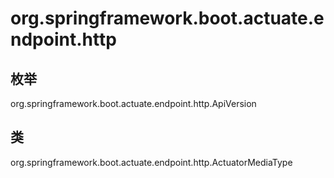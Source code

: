 # org.springframework.boot.actuate.endpoint.http

## 枚举

org.springframework.boot.actuate.endpoint.http.ApiVersion

## 类

org.springframework.boot.actuate.endpoint.http.ActuatorMediaType




